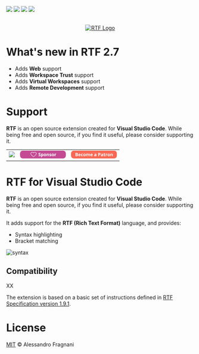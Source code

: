 [![](https://vsmarketplacebadges.dev/version-short/alefragnani.rtf.svg)](https://marketplace.visualstudio.com/items?itemName=alefragnani.rtf)
[![](https://vsmarketplacebadges.dev/downloads-short/alefragnani.rtf.svg)](https://marketplace.visualstudio.com/items?itemName=alefragnani.rtf)
[![](https://vsmarketplacebadges.dev/rating-short/alefragnani.rtf.svg)](https://marketplace.visualstudio.com/items?itemName=alefragnani.rtf)
[![](https://img.shields.io/github/actions/workflow/status/alefragnani/vscode-language-rtf/main.yml?branch=master)](https://github.com/alefragnani/vscode-language-rtf/actions?query=workflow%3ACI)

<p align="center">
  <br />
  <a title="Learn more about RTF" href="http://github.com/alefragnani/vscode-language-rtf"><img src="https://raw.githubusercontent.com/alefragnani/vscode-language-rtf/master/images/vscode-rtf-logo-readme.png" alt="RTF Logo" width="70%" /></a>
</p>

# What's new in RTF 2.7

* Adds **Web** support
* Adds **Workspace Trust** support
* Adds **Virtual Workspaces** support
* Adds **Remote Development** support

# Support

**RTF** is an open source extension created for **Visual Studio Code**. While being free and open source, if you find it useful, please consider supporting it.

<table align="center" width="60%" border="0">
  <tr>
    <td>
      <a title="Paypal" href="https://www.paypal.com/cgi-bin/webscr?cmd=_donations&business=EP57F3B6FXKTU&lc=US&item_name=Alessandro%20Fragnani&item_number=vscode%20extensions&currency_code=USD&bn=PP%2dDonationsBF%3abtn_donate_SM%2egif%3aNonHosted"><img src="https://www.paypalobjects.com/en_US/i/btn/btn_donate_SM.gif"/></a>
    </td>
    <td>
      <a title="GitHub Sponsors" href="https://github.com/sponsors/alefragnani"><img src="https://raw.githubusercontent.com/alefragnani/oss-resources/master/images/button-become-a-sponsor-rounded-small.png"/></a>
    </td>
    <td>
      <a title="Patreon" href="https://www.patreon.com/alefragnani"><img src="https://raw.githubusercontent.com/alefragnani/oss-resources/master/images/button-become-a-patron-rounded-small.png"/></a>
    </td>
  </tr>
</table>

# RTF for Visual Studio Code

**RTF** is an open source extension created for **Visual Studio Code**. While being free and open source, if you find it useful, please consider supporting it.

It adds support for the **RTF (Rich Text Format)** language, and provides:

* Syntax highlighting
* Bracket matching

![syntax](images/vscode-rtf-syntax.png)

## Compatibility

XX

The extension is based on a basic set of instructions defined in [RTF Specification version 1.9.1](https://www.microsoft.com/en-us/download/details.aspx?id=10725). 

# License

[MIT](LICENSE.md) &copy; Alessandro Fragnani
